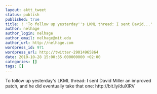 ```yaml
---
layout: aktt_tweet
status: publish
published: true
title: ! 'To follow up yesterday''s LKML thread: I sent David...'
author: nelhage
author_login: nelhage
author_email: nelhage@mit.edu
author_url: http://nelhage.com
wordpress_id: 971
wordpress_url: http://twitter-29014965864
date: 2010-10-28 15:00:35.000000000 +02:00
categories: []
tags: []
---
```

To follow up yesterday's LKML thread: I sent David Miller an improved patch, and he did eventually take that one: http:&#47;&#47;bit.ly&#47;duXlRV
